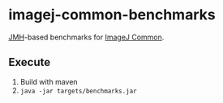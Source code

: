 # imagej-common-benchmarks

[JMH](http://openjdk.java.net/projects/code-tools/jmh/)-based benchmarks for [ImageJ Common](https://github.com/imagej/imagej-common).

## Execute

1. Build with maven
2. `java -jar targets/benchmarks.jar`
